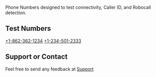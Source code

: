 Phone Numbers designed to test connectivity, Caller ID, and Robocall detection.

## Test Numbers

<a href="tel:+18623621234">+1-862-362-1234</a>
<a href="tel:+18623621234">+1-234-501-2333</a>

## Support or Contact

Feel free to send any feedback at <a href="https://digitdog.io/support">Support</a>
